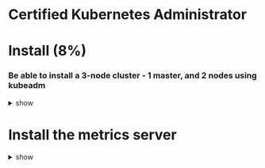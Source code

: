 # Certified Kubernetes Administrator

# Install (8%)

### Be able to install a 3-node cluster - 1 master, and 2 nodes using kubeadm

<details><summary>show</summary>
<p>

```bash
Step1: Install kubeadm, kubectl, kubelet in all the nodes
kubeadm
# At the end, kubectl get nodes - you should be able to see the 3 nodes
```
</p>
</details>


# Install the metrics server
<details><summary>show</summary>
<p>

```bash
Install metrics server

</p>
</details>
